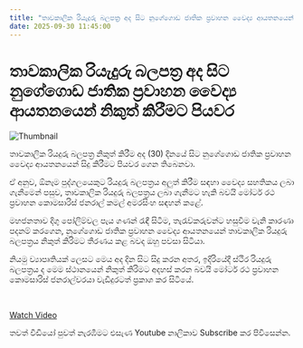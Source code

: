 ```yaml
---
title: "තාවකාලික රියැදුරු බලපත්‍ර අද සිට නුගේගොඩ ජාතික ප්‍රවාහන වෛද්‍ය ආයතනයෙන් නිකුත් කිරීමට පියවර"
date: 2025-09-30 11:45:00
---
```


# තාවකාලික රියැදුරු බලපත්‍ර අද සිට නුගේගොඩ ජාතික ප්‍රවාහන වෛද්‍ය ආයතනයෙන් නිකුත් කිරීමට පියවර

![Thumbnail](https://helakuru.sgp1.cdn.digitaloceanspaces.com/esana/images/lib/srilanka-license[1].jpg)

තාවකාලික රියදුරු බලපත්‍ර නිකුත් කිරීම අද (30) දිනයේ සිට නුගේගොඩ ජාතික ප්‍රවාහන වෛද්‍ය ආයතනයෙන් සිදු කිරීමට පියවර ගෙන තිබෙනවා.

ඒ අනුව, ඕනෑම පුද්ගලයෙකුට රියදුරු බලපත්‍රය අලුත් කිරීම සඳහා වෛද්‍ය සහතිකය ලබා ගැනීමෙන් පසුව, තාවකාලික රියදුරු බලපත්‍රය ලබා ගැනීමට හැකි බවයි මෝටර් රථ ප්‍රවාහන කොමසාරිස් ජනරාල් කමල් අමරසිංහ සඳහන් කළේ.

මහජනතාව දිගු පෝලිම්වල පැය ගණන් රැඳී සිටීම, තැරැව්කරුවන්ට හසුවීම වැනි කාරණා පදනම් කරගෙන, නුගේගොඩ ජාතික ප්‍රවාහන වෛද්‍ය ආයතනයෙන් තාවකාලික රියදුරු බලපත්‍රය නිකුත් කිරිමට තීරණය කළ බවද ඔහු පවසා සිටියා.

නියමු ව්‍යාපෘතියක් ලෙසට මෙය අද දින සිට සිදු කරන අතර, ඉදිරියේදී ස්ථිර රියදුරු බලපත්‍රය ද මෙම ස්ථානයෙන් නිකුත් කිරිමට අදහස් කරන බවයි මෝටර් රථ ප්‍රවාහන කොමසාරිස් ජනරාල්වරයා වැඩිදුරටත් ප්‍රකාශ කර සිටියේ.

 

[Watch Video](https://youtube.com/embed/4NgY2AfjknY)

තවත් වීඩියෝ පුවත් නැරඹීමට එසැණ Youtube නාලිකාව Subscribe කර පිවිසෙන්න.

